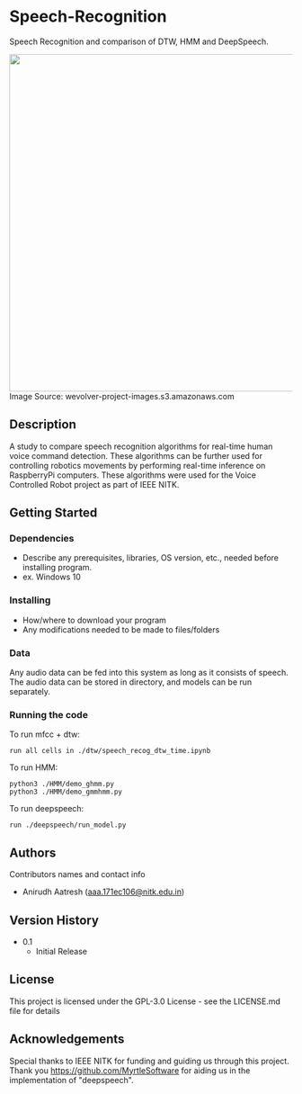 # Speech-Recognition
Speech Recognition and comparison of DTW, HMM and DeepSpeech.

<img src = https://wevolver-project-images.s3.amazonaws.com/0.8ieefm4xu361_ChocH_eUxil5eaeXIsd3rw.png width = 600px />
Image Source: wevolver-project-images.s3.amazonaws.com


## Description
A study to compare speech recognition algorithms for real-time human voice command detection. These algorithms can be further used for controlling robotics movements by performing real-time inference on RaspberryPi computers. These algorithms were used for the Voice Controlled Robot project as part of IEEE NITK.

## Getting Started

### Dependencies

* Describe any prerequisites, libraries, OS version, etc., needed before installing program.
* ex. Windows 10

### Installing

* How/where to download your program
* Any modifications needed to be made to files/folders

### Data
Any audio data can be fed into this system as long as it consists of speech. The audio data can be stored in directory, and models can be run separately.

### Running the code
To run mfcc + dtw:
```
run all cells in ./dtw/speech_recog_dtw_time.ipynb
```

To run HMM:
```
python3 ./HMM/demo_ghmm.py
python3 ./HMM/demo_gmmhmm.py
```

To run deepspeech:
```
run ./deepspeech/run_model.py
```

## Authors
Contributors names and contact info
* Anirudh Aatresh (aaa.171ec106@nitk.edu.in)

## Version History
* 0.1
    * Initial Release

## License

This project is licensed under the GPL-3.0 License - see the LICENSE.md file for details

## Acknowledgements
Special thanks to IEEE NITK for funding and guiding us through this project. <br>
Thank you https://github.com/MyrtleSoftware for aiding us in the implementation of "deepspeech".
